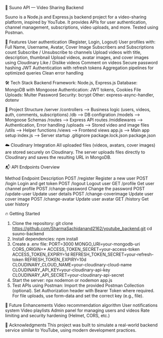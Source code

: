 🎥 Suuno API — Video Sharing Backend

Suuno is a Node.js and Express.js backend project for a video-sharing platform, inspired by YouTube.
It provides APIs for user authentication, channel management, subscriptions, video uploads, and more.
Tested using Postman.

🚀 Features
User authentication (Register, Login, Logout)
User profiles with:
Full Name, Username, Avatar, Cover Image
Subscribers and Subscriptions count
Subscribe / Unsubscribe to channels
Upload videos with title, description, thumbnail
Upload videos, avatar images, and cover images using Cloudinary
Like / Dislike videos
Comment on videos
Secure password hashing
JWT Authentication with refresh tokens
Aggregation pipelines for optimized queries
Clean error handling

🛠️ Tech Stack
Backend Framework: Node.js, Express.js
Database: MongoDB with Mongoose
Authentication: JWT tokens, Cookies
File Uploads: Multer
Password Security: bcrypt
Other: express-async-handler, dotenv

📂 Project Structure
/server
  /controllers   --> Business logic (users, videos, auth, comments, subscriptions)
  /db            --> DB configration
  /models        --> Mongoose Schemas
  /routes        --> Express API routes
  /middlewares   --> Authentication, Error handling
  /uploads       --> Stored video and image files
  /utils         --> Helper functions
  /views         --> Frontend views
app.js           --> Main app setup
index.js        --> Server startup
.gitignore
package.lock.json
package.json

☁️ Cloudinary Integration
All uploaded files (videos, avatars, cover images) are stored securely on Cloudinary.
The server uploads files directly to Cloudinary and saves the resulting URL in MongoDB.

📬 API Endpoints Overview

Method	Endpoint	Description
POST	/register	Register a new user
POST	/login	Login and get token
POST	/logout	Logout user
GET	/profile	Get user channel profile
POST	/change-password	Change the password
POST	/update-user	Update user details
POST	/change-coverimage	Update user cover image
POST	/change-avatar	Update user avatar
GET   /history  Get user history

🔥 Getting Started
1. Clone the repository:
git clone https://github.com/SharmaSachidanand2162/youtube_backend.git
cd suuno-backend
2. Install dependencies:
npm install
3. Create a .env file:
PORT=3000
MONGO_URI=your-mongodb-uri
CORS_ORIGIN=*
ACCESS_TOKEN_SECRET=your-access-token
ACCESS_TOKEN_EXPIRY=1d
REFRESH_TOKEN_SECRET=your-refresh-token
REFRESH_TOKEN_EXPIRY=10d
CLOUDINARY_CLOUD_NAME=your-cloudinary-cloud-name
CLOUDINARY_API_KEY=your-cloudinary-api-key
CLOUDINARY_API_SECRET=your-cloudinary-api-secret
4. Start the server:
npx nodemon or nodemon app.js
5. Test APIs using Postman:
Import the provided Postman Collection (optional).
Set Authorization header with Bearer Token where required.
For file uploads, use form-data and set the correct key (e.g., file).

🧩 Future Enhancements
Video recommendation algorithm
User notifications system
Video playlists
Admin panel for managing users and videos
Rate limiting and security hardening (Helmet, CORS, etc.)

🙌 Acknowledgments
This project was built to simulate a real-world backend service similar to YouTube, using modern development practices.
